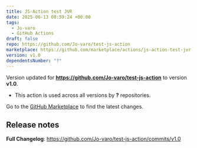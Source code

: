 ```yaml
---
title: JS-Action test JVR
date: 2025-06-13 08:59:24 +00:00
tags:
  - Jo-varo
  - GitHub Actions
draft: false
repo: https://github.com/Jo-varo/test-js-action
marketplace: https://github.com/marketplace/actions/js-action-test-jvr
version: v1.0
dependentsNumber: "?"
---
```



Version updated for **https://github.com/Jo-varo/test-js-action** to version **v1.0**.
- This action is used across all versions by **?** repositories.

Go to the [GitHub Marketplace](https://github.com/marketplace/actions/js-action-test-jvr) to find the latest changes.

## Release notes

**Full Changelog**: https://github.com/Jo-varo/test-js-action/commits/v1.0
